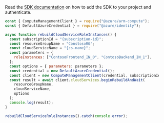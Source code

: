 Read the [SDK documentation](https://github.com/Azure/azure-sdk-for-js/blob/%40azure%2Farm-compute_17.3.1/sdk/compute/arm-compute/README.md) on how to add the SDK to your project and authenticate.

```javascript
const { ComputeManagementClient } = require("@azure/arm-compute");
const { DefaultAzureCredential } = require("@azure/identity");

async function rebuildCloudServiceRoleInstances() {
  const subscriptionId = "{subscription-id}";
  const resourceGroupName = "ConstosoRG";
  const cloudServiceName = "{cs-name}";
  const parameters = {
    roleInstances: ["ContosoFrontend_IN_0", "ContosoBackend_IN_1"],
  };
  const options = { parameters: parameters };
  const credential = new DefaultAzureCredential();
  const client = new ComputeManagementClient(credential, subscriptionId);
  const result = await client.cloudServices.beginRebuildAndWait(
    resourceGroupName,
    cloudServiceName,
    options
  );
  console.log(result);
}

rebuildCloudServiceRoleInstances().catch(console.error);
```

